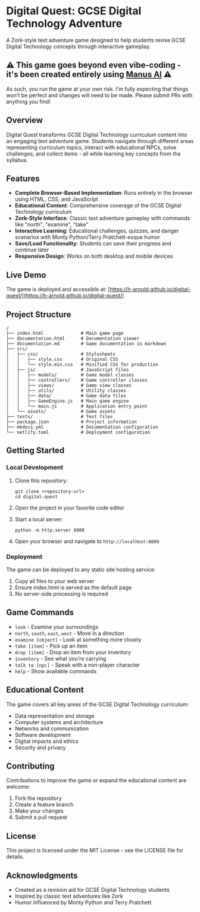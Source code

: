 # Digital Quest: GCSE Digital Technology Adventure

A Zork-style text adventure game designed to help students revise GCSE Digital Technology concepts through interactive gameplay.

## ⚠️ This game goes beyond even vibe-coding - it's been created entirely using [Manus AI](https://manus.im) ⚠️

As such, you run the game at your own risk. I'm fully expecting that things won't be perfect and changes will need to be made. Please submit PRs with anything you find!

## Overview

Digital Quest transforms GCSE Digital Technology curriculum content into an engaging text adventure game. Students navigate through different areas representing curriculum topics, interact with educational NPCs, solve challenges, and collect items - all while learning key concepts from the syllabus.

## Features

- **Complete Browser-Based Implementation**: Runs entirely in the browser using HTML, CSS, and JavaScript
- **Educational Content**: Comprehensive coverage of the GCSE Digital Technology curriculum
- **Zork-Style Interface**: Classic text adventure gameplay with commands like "north", "examine", "take"
- **Interactive Learning**: Educational challenges, quizzes, and danger scenarios with Monty Python/Terry Pratchett-esque humor
- **Save/Load Functionality**: Students can save their progress and continue later
- **Responsive Design**: Works on both desktop and mobile devices

## Live Demo

The game is deployed and accessible at: [https://h-arnold.github.io/digital-quest/](https://h-arnold.github.io/digital-quest/)

## Project Structure

```
/
├── index.html              # Main game page
├── documentation.html      # Documentation viewer
├── documentation.md        # Game documentation in markdown
├── src/
│   ├── css/                # Stylesheets
│   │   ├── style.css       # Original CSS
│   │   └── style.min.css   # Minified CSS for production
│   ├── js/                 # JavaScript files
│   │   ├── models/         # Game model classes
│   │   ├── controllers/    # Game controller classes
│   │   ├── views/          # Game view classes
│   │   ├── utils/          # Utility classes
│   │   ├── data/           # Game data files
│   │   ├── GameEngine.js   # Main game engine
│   │   └── main.js         # Application entry point
│   └── assets/             # Game assets
├── tests/                  # Test files
├── package.json            # Project information
├── mkdocs.yml              # Documentation configuration
└── netlify.toml            # Deployment configuration
```

## Getting Started

### Local Development

1. Clone this repository:

   ```
   git clone <repository-url>
   cd digital-quest
   ```

2. Open the project in your favorite code editor

3. Start a local server:

   ```
   python -m http.server 8000
   ```

4. Open your browser and navigate to `http://localhost:8000`

### Deployment

The game can be deployed to any static site hosting service:

1. Copy all files to your web server
2. Ensure index.html is served as the default page
3. No server-side processing is required

## Game Commands

- `look` - Examine your surroundings
- `north`, `south`, `east`, `west` - Move in a direction
- `examine [object]` - Look at something more closely
- `take [item]` - Pick up an item
- `drop [item]` - Drop an item from your inventory
- `inventory` - See what you're carrying
- `talk to [npc]` - Speak with a non-player character
- `help` - Show available commands

## Educational Content

The game covers all key areas of the GCSE Digital Technology curriculum:

- Data representation and storage
- Computer systems and architecture
- Networks and communication
- Software development
- Digital impacts and ethics
- Security and privacy

## Contributing

Contributions to improve the game or expand the educational content are welcome:

1. Fork the repository
2. Create a feature branch
3. Make your changes
4. Submit a pull request

## License

This project is licensed under the MIT License - see the LICENSE file for details.

## Acknowledgments

- Created as a revision aid for GCSE Digital Technology students
- Inspired by classic text adventures like Zork
- Humor influenced by Monty Python and Terry Pratchett
